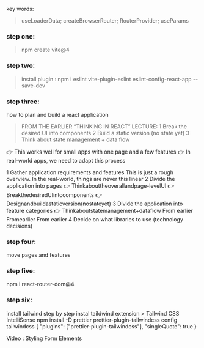 key words:

> useLoaderData; createBrowserRouter; RouterProvider; useParams

### step one:

> npm create vite@4

### step two:

> install plugin : npm i eslint vite-plugin-eslint eslint-config-react-app --save-dev

### step three:

how to plan and build a react application

> FROM THE EARLIER “THINKING IN REACT” LECTURE:
> 1 Break the desired UI into components
> 2 Build a static version (no state yet)
> 3 Think about state management + data flow

👉 This works well for small apps with one page and a few features
👉 In real-world apps, we need to adapt this process

1 Gather application requirements and features
This is just a rough overview. In the real-world, things are never this linear
2 Divide the application into pages
👉 Thinkabouttheoverallandpage-levelUI
👉 BreakthedesiredUIintocomponents
👉 Designandbuildastaticversion(nostateyet)
3 Divide the application into feature categories
👉 Thinkaboutstatemanagement+dataflow
From earlier Fromearlier
From earlier
4 Decide on what libraries to use (technology decisions)

### step four:

move pages and features

### step five:

npm i react-router-dom@4

### step six:

install tailwind step by step
instal taildwind extension > Tailwind CSS IntelliSense
npm install -D prettier prettier-plugin-tailwindcss
config tailwindcss
{
"plugins": ["prettier-plugin-tailwindcss"],
"singleQuote": true
}

Video : Styling Form Elements
